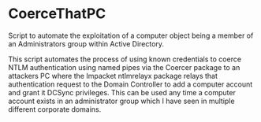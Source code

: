 # CoerceThatPC
Script to automate the exploitation of a computer object being a member of an Administrators group within Active Directory.

This script automates the process of using known credentials to coerce NTLM authentication using named pipes via the Coercer package to an attackers PC where the Impacket ntlmrelayx package relays that authentication request to the Domain Controller to add a computer account and grant it DCSync privileges. This can be used any time a computer account exists in an administrator group which I have seen in multiple different corporate domains. 

